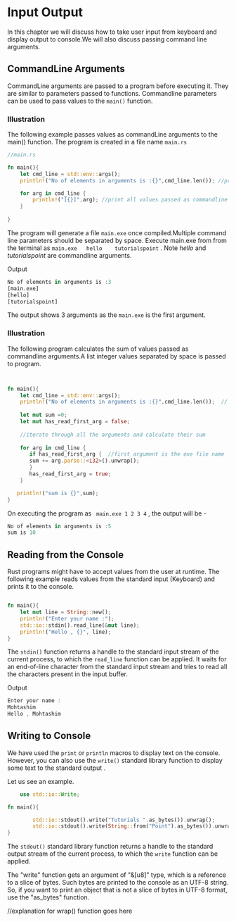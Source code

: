 # Input Output

In this chapter we will discuss how to take user input from keyboard and display output to console.We will also discuss passing command line arguments.

## CommandLine Arguments

CommandLine arguments are passed to a program before executing it. They are similar to parameters passed to functions. Commandline parameters can be used to pass values to the `main()` function.

### Illustration

The following example passes values as commandLine arguments to the main() function. The program is created in a file name `main.rs`

```rust
//main.rs

fn main(){
    let cmd_line = std::env::args();
    println!("No of elements in arguments is :{}",cmd_line.len()); //print total number of values passed

    for arg in cmd_line {
        println!("[{}]",arg); //print all values passed as commandline arguments
    }
   
}

```

The program will generate a file `main.exe` once compiled.Multiple command line parameters should be separated by space.
Execute main.exe from from the terminal as  `main.exe   hello    tutorialspoint` . Note *hello* and *tutorialspoint* are commandline arguments.

Output

```rust
No of elements in arguments is :3
[main.exe]
[hello]
[tutorialspoint]

```

The output shows 3 arguments as the `main.exe` is the first argument.

### Illustration

The following program calculates the sum of values passed as commandline arguments.A list integer values separated by space is passed to program.

```rust


fn main(){
    let cmd_line = std::env::args();
    println!("No of elements in arguments is :{}",cmd_line.len());  // total number of elements passed
    
    let mut sum =0;
    let mut has_read_first_arg = false;
    
    //iterate through all the arguments and calculate their sum 
    
    for arg in cmd_line {
       if has_read_first_arg {  //first argument is the exe file name
       sum += arg.parse::<i32>().unwrap();
       }
       has_read_first_arg = true;
    }

   println!("sum is {}",sum);
}

```

On executing the program as  ` main.exe 1 2 3 4` , the output will be -

```rust
No of elements in arguments is :5
sum is 10
```

## Reading from the Console

Rust programs might have to accept values from the user at runtime. The following example reads values from the standard input  (Keyboard) and prints it to the console.

```rust

fn main(){
    let mut line = String::new();
    println!("Enter your name :");
    std::io::stdin().read_line(&mut line);
    println!("Hello , {}", line);
}

```

The `stdin()` function returns a handle to the standard input stream of the current process, to which the `read_line` function can be applied. It waits for an end-of-line character from the standard input stream and tries to read all the characters present in the input buffer.

Output

```rust
Enter your name :
Mohtashim
Hello , Mohtashim

```

## Writing to Console

We have used the  `print` or `println` macros to display text on the console. However, you can also use  the `write()` standard library function to display some text to the standard output .

Let us see an example.

```rust
    use std::io::Write;

fn main(){

        std::io::stdout().write("Tutorials ".as_bytes()).unwrap();
        std::io::stdout().write(String::from("Point").as_bytes()).unwrap();
}
```

The `stdout()` standard library function returns a handle to the standard output stream of the current process, to which the `write` function can be applied.

The "write" function gets an argument of "&[u8]" type, which is a reference to a slice of bytes. Such bytes are printed to the console as an UTF-8 string. So, if you want to print an object that is not a slice of bytes in UTF-8 format, use the "as_bytes" function. 

//explanation for wrap() function goes here 
<!-- .unwrap() function significance , what is fallible?? -->
